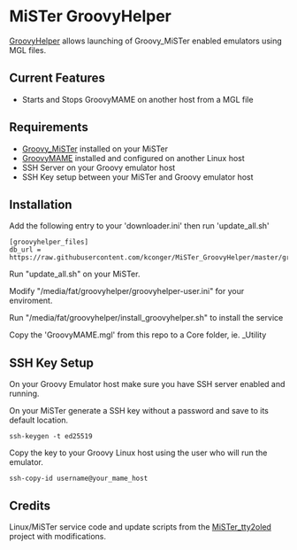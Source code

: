 # MiSTer GroovyHelper
[GroovyHelper](https://github.com/kconger/MiSTer_GroovyHelper) allows launching of Groovy_MiSTer enabled emulators using MGL files.

Current Features
-------
- Starts and Stops GroovyMAME on another host from a MGL file

Requirements
-------
- [Groovy_MiSTer](https://github.com/psakhis/Groovy_MiSTer) installed on your MiSTer
- [GroovyMAME](https://github.com/antonioginer/GroovyMAME) installed and configured on another Linux host
- SSH Server on your Groovy emulator host
- SSH Key setup between your MiSTer and Groovy emulator host

Installation
-------
Add the following entry to your 'downloader.ini' then run 'update_all.sh'
```
[groovyhelper_files]
db_url = https://raw.githubusercontent.com/kconger/MiSTer_GroovyHelper/master/groovyhelperdb.json
```

Run "update_all.sh" on your MiSTer. 

Modify "/media/fat/groovyhelper/groovyhelper-user.ini" for your enviroment. 

Run "/media/fat/groovyhelper/install_groovyhelper.sh" to install the service

Copy the 'GroovyMAME.mgl' from this repo to a Core folder, ie. _Utility

SSH Key Setup
-------
On your Groovy Emulator host make sure you have SSH server enabled and running.

On your MiSTer generate a SSH key without a password and save to its default location.
```
ssh-keygen -t ed25519
```

Copy the key to your Groovy Linux host using the user who will run the emulator.
```
ssh-copy-id username@your_mame_host
```

Credits
-------

Linux/MiSTer service code and update scripts from the [MiSTer_tty2oled](https://github.com/venice1200/MiSTer_tty2oled) project with modifications.
